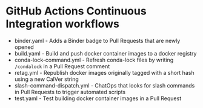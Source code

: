 # GitHub Actions Continuous Integration workflows

- binder.yaml - Adds a Binder badge to Pull Requests that are newly opened
- build.yaml - Build and push docker container images to a docker registry
- conda-lock-command.yml - Refresh conda-lock files by writing `/condalock` in a Pull Request comment
- retag.yml - Republish docker images originally tagged with a short hash using a new CalVer string
- slash-command-dispatch.yml - ChatOps that looks for slash commands in Pull Requests to trigger automated scripts
- test.yaml - Test building docker container images in a Pull Request
